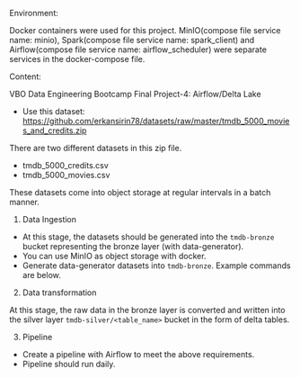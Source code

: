 Environment:

Docker containers were used for this project. MinIO(compose file service name: minio), Spark(compose file service name: spark_client) and Airflow(compose file service name: airflow_scheduler) were separate services in the docker-compose file.

Content:

VBO Data Engineering Bootcamp Final Project-4: Airflow/Delta Lake

- Use this dataset: https://github.com/erkansirin78/datasets/raw/master/tmdb_5000_movies_and_credits.zip

There are two different datasets in this zip file.

- tmdb_5000_credits.csv
- tmdb_5000_movies.csv

These datasets come into object storage at regular intervals in a batch manner.

1. Data Ingestion

- At this stage, the datasets should be generated into the `tmdb-bronze` bucket representing the bronze layer (with data-generator).
- You can use MinIO as object storage with docker.
- Generate data-generator datasets into `tmdb-bronze`. Example commands are below.

2. Data transformation

At this stage, the raw data in the bronze layer is converted and written into the silver layer `tmdb-silver/<table_name>` bucket in the form of delta tables.

3. Pipeline

- Create a pipeline with Airflow to meet the above requirements.
- Pipeline should run daily.
